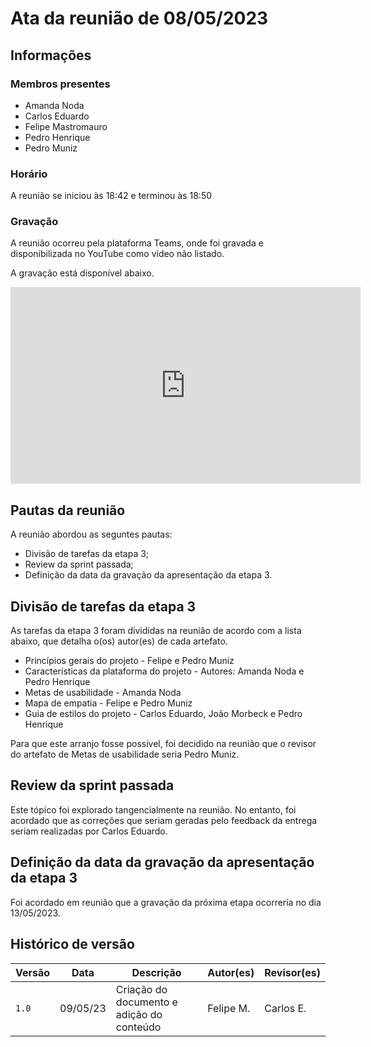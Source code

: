# Ata da reunião de 08/05/2023

## Informações

### Membros presentes

-   Amanda Noda
-   Carlos Eduardo
-   Felipe Mastromauro
-   Pedro Henrique
-   Pedro Muniz

### Horário 

A reunião se iniciou às 18:42 e terminou às 18:50

### Gravação

A reunião ocorreu pela plataforma Teams, onde foi gravada e disponibilizada no YouTube como vídeo não listado.

A gravação está disponível abaixo.

<iframe width="560" height="315" src="https://www.youtube.com/embed/J3pTWYR5FR0" title="YouTube video player" frameborder="0" allow="accelerometer; autoplay; clipboard-write; encrypted-media; gyroscope; picture-in-picture; web-share" allowfullscreen></iframe>

## Pautas da reunião

A reunião abordou as seguntes pautas:
 
- Divisão de tarefas da etapa 3;
- Review da sprint passada;
- Definição da data da gravação da apresentação da etapa 3.

## Divisão de tarefas da etapa 3

As tarefas da etapa 3 foram divididas na reunião de acordo com a lista abaixo, que detalha o(os) autor(es) de cada artefato.

- Princípios gerais do projeto - Felipe e Pedro Muniz
- Características da plataforma do projeto - Autores: Amanda Noda e Pedro Henrique
- Metas de usabilidade - Amanda Noda
- Mapa de empatia - Felipe e Pedro Muniz
- Guia de estilos do projeto - Carlos Eduardo, João Morbeck e Pedro Henrique

Para que este arranjo fosse possível, foi decidido na reunião que o revisor do artefato de Metas de usabilidade seria Pedro Muniz.

## Review da sprint passada

Este tópico foi explorado tangencialmente na reunião. No entanto, foi acordado que as correções que seriam geradas pelo feedback da entrega seriam realizadas por Carlos Eduardo.

## Definição da data da gravação da apresentação da etapa 3

Foi acordado em reunião que a gravação da próxima etapa ocorreria no dia 13/05/2023.

## Histórico de versão

| Versão | Data     | Descrição                                 | Autor(es) | Revisor(es) |
| ------ | -------- | ----------------------------------------- | --------- | ----------- |
| `1.0`  | 09/05/23 | Criação do documento e adição do conteúdo | Felipe M. | Carlos E.   |